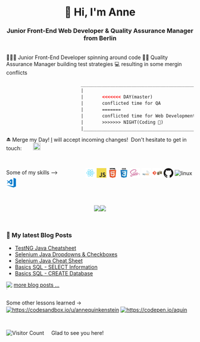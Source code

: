 <h1 align="center"> 🤝 Hi, I'm Anne </h1>

<h3 align="center">  Junior Front-End Web Developer & Quality Assurance Manager from Berlin </h3>

<br/>
👩🏼‍💻  Junior Front-End Developer spinning around code 👩‍💻 Quality Assurance Manager building test strategies 💻 resulting in some mergin conflicts  
<br/>

```HTML
                            __________________________________________________
                            |                                                 |
                            |       <<<<<<< DAY(master)                       |
                            |       conflicted time for QA                   |
                            |       =======                                   |
                            |       conflicted time for Web Development      |
                            |       >>>>>>> NIGHT(Coding 💞)                 |
                            |_________________________________________________|
```

⏏️ Merge my Day! [I](https://anne-quinkenstein.de) will accept incoming changes!&nbsp; Don't hesitate to get in touch: &nbsp;
<a href="mailto:a.quinkenstein@gmail.com?Subject=Hello_from_Github"><img src="https://image.flaticon.com/icons/svg/725/725643.svg" height="15" width="15" /></a>
<a href="https://anne-quinkenstein.de" target="blank"> <img src="https://i.imgur.com/lXt5h4n.png" height="20" width="20" /></a> 
<a href="https://www.linkedin.com/in/anne-quinkenstein" target="blank"> <img src="https://cdn.jsdelivr.net/npm/simple-icons@3.0.1/icons/linkedin.svg" height="15" width="15" /></a> 
&nbsp;&nbsp;&nbsp;&nbsp;&nbsp;&nbsp;&nbsp;&nbsp;&nbsp;&nbsp;&nbsp;&nbsp;&nbsp;&nbsp;&nbsp;

<!--🔭 I’m currently working on [a game-page](https://game-night-aquin.netlify.app/)--!>
<!--🌱 I’m currently learning **React Router 6**--!>
<!--⚡ and also laughing at <a href="https://www.nadineredlich.de/page/18" target="_blank"> this </a>
--!>

<br/>
<p align="left"> 
  Some of my skills --> &nbsp;&nbsp;&nbsp;&nbsp;&nbsp;&nbsp;&nbsp;&nbsp;&nbsp;&nbsp;&nbsp;&nbsp;&nbsp;&nbsp;&nbsp;&nbsp;&nbsp;
<img align="center" alt="React" width="26px" src="https://raw.githubusercontent.com/github/explore/80688e429a7d4ef2fca1e82350fe8e3517d3494d/topics/react/react.png" />
<img align="center" alt="JavaScript" width="26px" src="https://raw.githubusercontent.com/github/explore/80688e429a7d4ef2fca1e82350fe8e3517d3494d/topics/javascript/javascript.png" />
<img align="center" alt="HTML5" width="26px" src="https://raw.githubusercontent.com/github/explore/80688e429a7d4ef2fca1e82350fe8e3517d3494d/topics/html/html.png" />
<img align="center" alt="CSS3" width="26px" src="https://raw.githubusercontent.com/github/explore/80688e429a7d4ef2fca1e82350fe8e3517d3494d/topics/css/css.png" />
<img align="center" alt="Sass" width="26px" src="https://raw.githubusercontent.com/github/explore/80688e429a7d4ef2fca1e82350fe8e3517d3494d/topics/sass/sass.png" />
<img align="center" alt="MySQL" width="26px" src="https://raw.githubusercontent.com/github/explore/80688e429a7d4ef2fca1e82350fe8e3517d3494d/topics/mysql/mysql.png" />
<img align="center" alt="Git" width="26px" src="https://raw.githubusercontent.com/github/explore/80688e429a7d4ef2fca1e82350fe8e3517d3494d/topics/git/git.png" />
<img align="center" alt="GitHub" width="26px" src="https://raw.githubusercontent.com/github/explore/78df643247d429f6cc873026c0622819ad797942/topics/github/github.png" />
<!-- <img align="center" alt="Terminal" width="26px" src="https://raw.githubusercontent.com/github/explore/80688e429a7d4ef2fca1e82350fe8e3517d3494d/topics/terminal/terminal.png" /> -->
<img align="center" src="https://devicons.github.io/devicon/devicon.git/icons/linux/linux-original.svg" alt="linux" width="26px" height="26px"/> 
<img align="center" alt="Visual Studio Code" width="26px" src="https://raw.githubusercontent.com/github/explore/80688e429a7d4ef2fca1e82350fe8e3517d3494d/topics/visual-studio-code/visual-studio-code.png" />
</p>
<br/>

<p align='center'>
    <a href="">
        <img align="center" height='120px' src="https://github-readme-stats.vercel.app/api?username=AnneQuinkenstein&hide_title=true&show_icons=true&include_all_commits=true&line_height=21&bg_color=0,EC6C6C,FFD479,FFFC79,73FA79&theme=graywhite" /><img align="center" height='120px' src="https://github-readme-stats.vercel.app/api/top-langs/?username=AnneQuinkenstein&hide=html,css&hide_title=true&layout=compact&bg_color=0,73FA79,73FDFF,7A81FF&theme=graywhite" />
    </a>
</p>

<br/>

### 📕 My latest Blog Posts
 
<!-- BLOG-POST-LIST:START -->
- [TestNG Java Cheatsheet](https://dev.to/annequinkenstein/testng-java-3512)
- [Selenium Java Dropdowns & Checkboxes](https://dev.to/annequinkenstein/selenium-java-dropdown-menu-4hgj)
- [Selenium Java Cheat Sheet](https://dev.to/annequinkenstein/selenium-java-cheat-sheet-2iio)
- [Basics SQL - SELECT Information](https://dev.to/annequinkenstein/basis-sql-select-information-2f7a)
- [Basics SQL - CREATE Database](https://dev.to/annequinkenstein/basics-of-sql-create-database-4k1o)
<!-- BLOG-POST-LIST:END -->
 <a href="https://dev.to/annequinkenstein" target="blank"><img align="left" src="https://cdn.jsdelivr.net/npm/simple-icons@3.0.1/icons/dev-dot-to.svg" alt="https://dev.to/annequinkenstein" height="20" width="20" /></a> [more blog posts ...](https://dev.to/annequinkenstein)
<br/>
<br/>


<p align="left"> Some other lessons learned -> &nbsp;&nbsp;&nbsp;&nbsp;&nbsp;&nbsp;&nbsp;&nbsp;&nbsp;&nbsp;&nbsp;&nbsp;&nbsp;&nbsp;&nbsp;&nbsp;&nbsp;
<!-- <a href="https://dev.to/annequinkenstein" target="blank"><img align="center" src="https://cdn.jsdelivr.net/npm/simple-icons@3.0.1/icons/dev-dot-to.svg" alt="https://dev.to/annequinkenstein" height="30" width="30" /></a> -->
<a href="https://codesandbox.io/u/annequinkenstein" target="blank"><img align="center" src="https://cdn.jsdelivr.net/npm/simple-icons@3.0.1/icons/codesandbox.svg" alt="https://codesandbox.io/u/annequinkenstein" height="30" width="30" /></a>
<a href="https://codepen.io/aquin" target="blank"><img align="center" src="https://cdn.jsdelivr.net/npm/simple-icons@3.0.1/icons/codepen.svg" alt="https://codepen.io/aquin" height="30" width="30" /></a>
<!-- <a href="https://stackoverflow.com/users/14049666/aquin" target="blank"><img align="center" src="https://cdn.jsdelivr.net/npm/simple-icons@3.0.1/icons/stackoverflow.svg" alt="https://stackoverflow.com/users/14049666/aquin" height="30" width="30" /></a> 
</p> 
-->

<p align='left'>
<br/>

![Visitor Count](https://profile-counter.glitch.me/annequinkenstein/count.svg)  &nbsp;&nbsp;&nbsp; Glad to see you here!

<br />
 </p>
 

